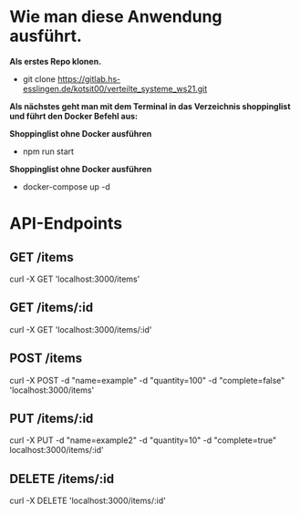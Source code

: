 # **Wie man diese Anwendung ausführt.**

**Als erstes Repo klonen.**

- git clone https://gitlab.hs-esslingen.de/kotsit00/verteilte_systeme_ws21.git

**Als nächstes geht man mit dem Terminal in das Verzeichnis shoppinglist und führt den Docker Befehl aus:**

**Shoppinglist ohne Docker ausführen**

- npm run start

**Shoppinglist ohne Docker ausführen**

- docker-compose up -d

# **API-Endpoints**

## GET /items

curl -X GET 'localhost:3000/items'

## GET /items/:id

curl -X GET 'localhost:3000/items/:id'

## POST /items

curl -X POST -d "name=example" -d "quantity=100" -d "complete=false" 'localhost:3000/items'

## PUT /items/:id

curl -X PUT -d "name=example2" -d "quantity=10" -d "complete=true" localhost:3000/items/:id'

## DELETE /items/:id

curl -X DELETE 'localhost:3000/items/:id'
